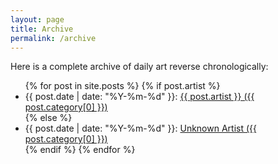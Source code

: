 ```yaml
---
layout: page
title: Archive
permalink: /archive
---
```


Here is a complete archive of daily art reverse chronologically:
<ul>
  {% for post in site.posts %}
    {% if post.artist %}
    <li>
      {{ post.date | date: "%Y-%m-%d" }}: <a href="{{ post.url }}">{{ post.artist }} ({{ post.category[0] }})</a> 
    </li>
    {% else %}
    <li>
      {{ post.date | date: "%Y-%m-%d" }}: <a href="{{ post.url }}">Unknown Artist ({{ post.category[0] }})</a> 
    </li>
    {% endif %}
  {% endfor %}
</ul>

